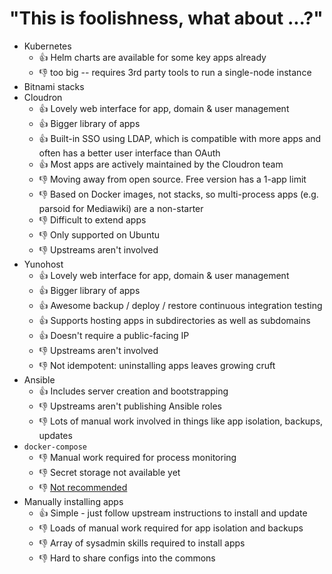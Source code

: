 # "This is foolishness, what about ...?"

 - Kubernetes
     - 👍 Helm charts are available for some key apps already
     - 👎 too big -- requires 3rd party tools to run a single-node instance
 - Bitnami stacks
 - Cloudron
     - 👍 Lovely web interface for app, domain & user management
     - 👍 Bigger library of apps
     - 👍 Built-in SSO using LDAP, which is compatible with more apps and often has a better user interface than OAuth
     - 👍 Most apps are actively maintained by the Cloudron team
     - 👎 Moving away from open source. Free version has a 1-app limit
     - 👎 Based on Docker images, not stacks, so multi-process apps (e.g. parsoid for Mediawiki) are a non-starter
     - 👎 Difficult to extend apps
     - 👎 Only supported on Ubuntu
     - 👎 Upstreams aren't involved
 - Yunohost
     - 👍 Lovely web interface for app, domain & user management
     - 👍 Bigger library of apps
     - 👍 Awesome backup / deploy / restore continuous integration testing
     - 👍 Supports hosting apps in subdirectories as well as subdomains
     - 👍 Doesn't require a public-facing IP
     - 👎 Upstreams aren't involved
     - 👎 Not idempotent: uninstalling apps leaves growing cruft
 - Ansible
     - 👍 Includes server creation and bootstrapping
     - 👎 Upstreams aren't publishing Ansible roles
     - 👎 Lots of manual work involved in things like app isolation, backups, updates
 - `docker-compose`
     - 👎 Manual work required for process monitoring 
     - 👎 Secret storage not available yet
     - 👎 [Not recommended](https://github.com/BretFisher/ama/issues/8)
 - Manually installing apps
     - 👍 Simple - just follow upstream instructions to install and update
     - 👎 Loads of manual work required for app isolation and backups
     - 👎 Array of sysadmin skills required to install apps
     - 👎 Hard to share configs into the commons

